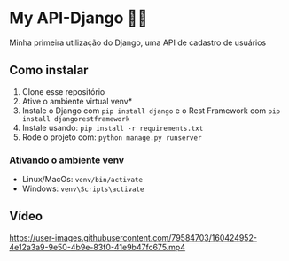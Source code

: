 # My API-Django 👩‍💻
Minha primeira utilização do Django, uma API de cadastro de usuários 

## Como instalar
1. Clone esse repositório
2. Ative o ambiente virtual venv*
3. Instale o Django com `pip install django` e o Rest Framework com `pip install djangorestframework`
4. Instale usando: `pip install -r requirements.txt`
5. Rode o projeto com: `python manage.py runserver`

### Ativando o ambiente venv
- Linux/MacOs: `venv/bin/activate`
- Windows: `venv\Scripts\activate`

## Vídeo
https://user-images.githubusercontent.com/79584703/160424952-4e12a3a9-9e50-4b9e-83f0-41e9b47fc675.mp4
